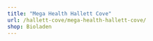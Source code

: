 ```yaml
---
title: "Mega Health Hallett Cove"
url: /hallett-cove/mega-health-hallett-cove/
shop: Bioladen
---
```

